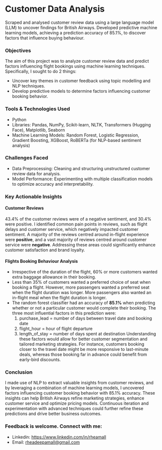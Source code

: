# Customer Data Analysis

Scraped and analysed customer review data using a large language model (LLM) to uncover findings for British Airways. Developed predictive machine learning models, achieving a prediction accuracy of 85.1%, to discover factors that influence buying behaviour.

### Objectives

The aim of this project was to analyze customer review data and predict factors influencing flight bookings using machine learning techniques. Specifically, I sought to do 2 things:
- Uncover key themes in customer feedback using topic modelling and NLP techniques.
- Develop predictive models to determine factors influencing customer booking behavior.

### Tools & Technologies Used

- Python 
- Libraries: Pandas, NumPy, Scikit-learn, NLTK, Transformers (Hugging Face), Matplotlib, Seaborn
- Machine Learning Models: Random Forest, Logistic Regression, Gradient Boosting, XGBoost, RoBERTa (for NLP-based sentiment analysis)

### Challenges Faced

- Data Preprocessing: Cleaning and structuring unstructured customer review data for analysis.
- Model Performance: Experimenting with multiple classification models to optimize accuracy and interpretability.

### Key Actionable Insights

#### Customer Reviews 

43.4% of the customer reviews were of a negative sentiment, and 30.4% were positive. I identified common pain points in reviews, such as flight delays and customer service, which negatively impacted customer sentiment. A majority of the reviews centred around in-flight experience were **positive**, and a vast majority of reviews centred around customer service were **negative**. Addressing these areas could significantly enhance customer satisfaction and brand loyalty.

#### Flights Booking Behaviour Analysis
- Irrespective of the duration of the flight, 60% or more customers wanted extra baggage allowance in their booking. 
- Less than 35% of customers wanted a preferred choice of seat when booking a flight. However, more passengers wanted a preferred seat when the flight duration was longer. More passengers also wanted an in-flight meal when the flight duration is longer.
- The random forest classifier had an accuracy of **85.1%** when predicting whether or not a particular customer would complete their booking. The three most influential factors in this prediction were:
  1. purchase_lead = number of days between travel date and booking date
  2. flight_hour = hour of flight departure
  3. length_of_stay = number of days spent at destination
Understanding these factors would allow for better customer segmentation and tailored marketing strategies. For instance, customers booking closer to the travel date might be more responsive to last-minute deals, whereas those booking far in advance could benefit from early-bird discounts.

### Conclusion

I made use of NLP to extract valuable insights from customer reviews, and by leveraging a combination of machine learning models, I uncovered factors influencing customer booking behavior with 85.1% accuracy. These insights can help British Airways refine marketing strategies, enhance customer service and optimize pricing models. Continuous iteration and experimentation with advanced techniques could further refine these predictions and drive better business outcomes.

### Feedback is welcome. Connect with me:

- Linkedin: https://www.linkedin.com/in/rheamall
- Email: rheadeepamall@gmail.com
